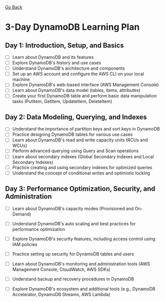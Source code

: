 [Go Back](readme.md)

# 3-Day DynamoDB Learning Plan

## Day 1: Introduction, Setup, and Basics

- [ ] Learn about DynamoDB and its features
- [ ] Explore DynamoDB's history and use cases
- [ ] Understand DynamoDB's architecture and components
- [ ] Set up an AWS account and configure the AWS CLI on your local machine
- [ ] Explore DynamoDB's web-based interface (AWS Management Console)
- [ ] Learn about DynamoDB's data model (tables, items, attributes)
- [ ] Create your first DynamoDB table and perform basic data manipulation tasks (PutItem, GetItem, UpdateItem, DeleteItem)

## Day 2: Data Modeling, Querying, and Indexes

- [ ] Understand the importance of partition keys and sort keys in DynamoDB
- [ ] Practice designing DynamoDB tables for various use cases
- [ ] Learn about DynamoDB's read and write capacity units (RCUs and WCUs)
- [ ] Perform advanced querying using Query and Scan operations
- [ ] Learn about secondary indexes (Global Secondary Indexes and Local Secondary Indexes)
- [ ] Practice creating and using secondary indexes for optimized queries
- [ ] Understand the concept of conditional writes and optimistic locking

## Day 3: Performance Optimization, Security, and Administration

- [ ] Learn about DynamoDB's capacity modes (Provisioned and On-Demand)
- [ ] Understand DynamoDB's auto scaling and best practices for performance optimization
- [ ] Explore DynamoDB's security features, including access control using IAM policies
- [ ] Practice setting up security for DynamoDB tables and users
- [ ] Learn about DynamoDB's monitoring and administration tools (AWS Management Console, CloudWatch, AWS SDKs)
- [ ] Understand backup and recovery procedures in DynamoDB
- [ ] Explore DynamoDB's ecosystem and additional tools (e.g., DynamoDB Accelerator, DynamoDB Streams, AWS Lambda)

